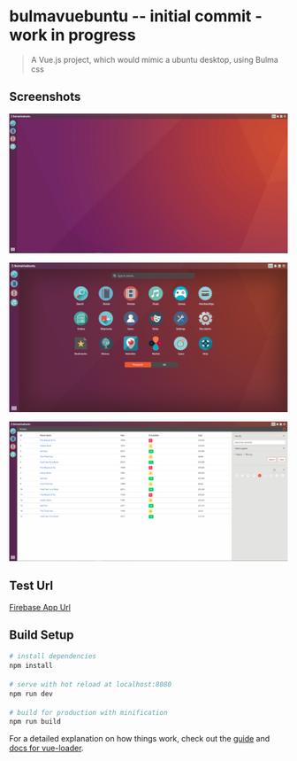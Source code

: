 # bulmavuebuntu -- initial commit - work in progress

> A Vue.js project, which would mimic a ubuntu desktop, using Bulma css


## Screenshots
![alt tag](https://github.com/8uddishh/Bulma-Vue-buntu/blob/master/screenshots/SS1.PNG "Description goes here")

![alt tag](https://github.com/8uddishh/Bulma-Vue-buntu/blob/master/screenshots/SS2.PNG "Description goes here")

![alt tag](https://github.com/8uddishh/Bulma-Vue-buntu/blob/master/screenshots/SS3.PNG "Description goes here")

## Test Url
[Firebase App Url](https://basic-bot-b6287.firebaseapp.com)

## Build Setup

``` bash
# install dependencies
npm install

# serve with hot reload at localhost:8080
npm run dev

# build for production with minification
npm run build
```

For a detailed explanation on how things work, check out the [guide](http://vuejs-templates.github.io/webpack/) and [docs for vue-loader](http://vuejs.github.io/vue-loader).
